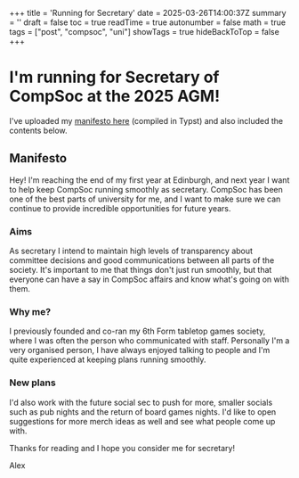 +++
title = 'Running for Secretary'
date = 2025-03-26T14:00:37Z
summary = ''
draft = false
toc = true
readTime = true
autonumber = false
math = true
tags = ["post", "compsoc", "uni"]
showTags = true
hideBackToTop = false
+++

# I'm running for Secretary of CompSoc at the 2025 AGM!
I've uploaded my [manifesto here](/secretary-manifesto.pdf) (compiled in Typst) and also included the contents below.

## Manifesto
Hey! I'm reaching the end of my first year at Edinburgh, and next year I want to help keep CompSoc running smoothly as secretary. CompSoc has been one of the best parts of university for me, and I want to make sure we can continue to provide incredible opportunities for future years.


### Aims
As secretary I intend to maintain high levels of transparency about committee decisions and good communications between all parts of the society. It's important to me that things don't just run smoothly, but that everyone can have a say in CompSoc affairs and know what's going on with them.

### Why me?
I previously founded and co-ran my 6th Form tabletop games society, where I was often the person who communicated with staff. Personally I'm a very organised person, I have always enjoyed talking to people and I'm quite experienced at keeping plans running smoothly.

### New plans
I'd also work with the future social sec to push for more, smaller socials such as pub nights and the return of board games nights. I'd like to open suggestions for more merch ideas as well and see what people come up with.


Thanks for reading and I hope you consider me for secretary!

Alex


